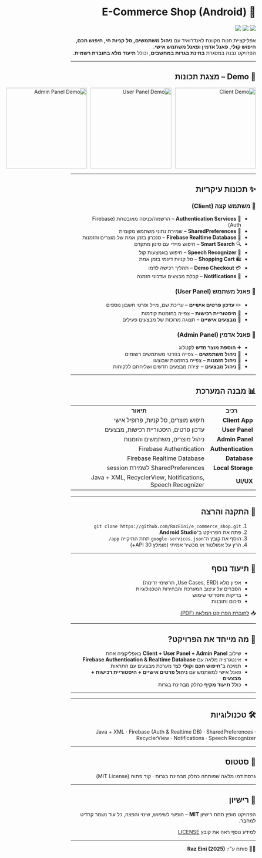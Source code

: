 <div dir="rtl">

<h1>🛒 E-Commerce Shop (Android)</h1>

<img src="https://img.shields.io/badge/build-passing-brightgreen">
<img src="https://img.shields.io/badge/Firebase-RealTimeDB-orange">
<img src="https://img.shields.io/badge/license-MIT-blue">

<p>אפליקציית חנות מקוונת לאנדרואיד עם <strong>ניהול משתמשים, סל קניות חי, חיפוש חכם, חיפוש קולי, פאנל אדמין ופאנל משתמש אישי</strong>.<br>
הפרויקט נבנה במסגרת <strong>בחינת בגרות במחשבים</strong>, וכולל <strong>תיעוד מלא בחוברת רשמית</strong>.</p>

<hr>

<h2>🎥 Demo – מצגת תכונות</h2>

<div style="display:flex; gap:10px; justify-content: flex-start;">
  <img src="assets/gifs/demo1.gif" alt="Client Demo" width="220px">
  <img src="assets/gifs/demo2.gif" alt="User Panel Demo" width="220px">
  <img src="assets/gifs/demo3.gif" alt="Admin Panel Demo" width="220px">
</div>

<hr>

<h2>✨ תכונות עיקריות</h2>

<h3>🔹 משתמש קצה (Client)</h3>
<ul dir = "rtl">
<li>🔐 <strong>Authentication Services</strong> – הרשמה/כניסה מאובטחת (Firebase Auth)</li>
<li>💾 <strong>SharedPreferences</strong> – שמירת נתוני משתמש מקומית</li>
<li>🔄 <strong>Firebase Realtime Database</strong> – סנכרון בזמן אמת של מוצרים והזמנות</li>
<li>🔍 <strong>Smart Search</strong> – חיפוש מיידי עם סינון מתקדם</li>
<li>🎤 <strong>Speech Recognizer</strong> – חיפוש באמצעות קול</li>
<li>🛍️ <strong>Shopping Cart</strong> – סל קניות דינמי בזמן אמת</li>
<li>💳 <strong>Demo Checkout</strong> – תהליך רכישה לדמו</li>
<li>🔔 <strong>Notifications</strong> – קבלת מבצעים ועדכוני הזמנה</li>
</ul>

<h3>🔹 פאנל משתמש (User Panel)</h3>
<ul>
<li>✏️ <strong>עדכון פרטים אישיים</strong> – עריכת שם, מייל ופרטי חשבון נוספים</li>
<li>📜 <strong>היסטוריית רכישות</strong> – צפייה בהזמנות קודמות</li>
<li>🎉 <strong>מבצעים אישיים</strong> – תצוגה מרוכזת של מבצעים פעילים</li>
</ul>

<h3>🔹 פאנל אדמין (Admin Panel)</h3>
<ul>
<li>➕ <strong>הוספת מוצר חדש</strong> לקטלוג</li>
<li>👥 <strong>ניהול משתמשים</strong> – צפייה בפרטי משתמשים רשומים</li>
<li>📜 <strong>ניהול הזמנות</strong> – צפייה בהזמנות שבוצעו</li>
<li>🎉 <strong>ניהול מבצעים</strong> – יצירת מבצעים חדשים ושליחתם ללקוחות</li>
</ul>

<hr>

<h2>📊 מבנה המערכת</h2>

<table>
<tr><th>רכיב</th><th>תיאור</th></tr>
<tr><td><strong>Client App</strong></td><td>חיפוש מוצרים, סל קניות, פרופיל אישי</td></tr>
<tr><td><strong>User Panel</strong></td><td>עדכון פרטים, היסטוריית רכישות, מבצעים</td></tr>
<tr><td><strong>Admin Panel</strong></td><td>ניהול מוצרים, משתמשים והזמנות</td></tr>
<tr><td><strong>Authentication</strong></td><td>Firebase Authentication</td></tr>
<tr><td><strong>Database</strong></td><td>Firebase Realtime Database</td></tr>
<tr><td><strong>Local Storage</strong></td><td>SharedPreferences לשמירת session</td></tr>
<tr><td><strong>UI/UX</strong></td><td>Java + XML, RecyclerView, Notifications, Speech Recognizer</td></tr>
</table>

<hr>

<h2>🚀 התקנה והרצה</h2>
<ol dir = "rtl">
<li><code>git clone https://github.com/RazEini/e_commerce_shop.git</code></li>
<li>פתח את הפרויקט ב־<strong>Android Studio</strong></li>
<li>הוסף את קובץ ה־<code>google-services.json</code> תחת התיקייה <code>app/</code></li>
<li>הרץ על אמולטור או מכשיר אמיתי (מומלץ API 30+)</li>
</ol>

<hr>

<h2>📑 תיעוד נוסף</h2>
<ul>
<li>אפיון מלא (Use Cases, ERD, תרשימי זרימה)</li>
<li>הסברים על עיצוב המערכת והבחירות הטכנולוגיות</li>
<li>בדיקות ותסריטי שימוש</li>
<li>סיכום ותובנות</li>
</ul>

<p>📥 <a href="Raz%20Eini%2025.pdf">לחוברת הפרויקט המלאה (PDF)</a></p>

<hr>

<h2>🧩 מה מייחד את הפרויקט?</h2>
<ul>
<li>שילוב <strong>Client + User Panel + Admin Panel</strong> באפליקציה אחת</li>
<li>אינטגרציה מלאה עם <strong>Firebase Authentication & Realtime Database</strong></li>
<li>תמיכה ב־<strong>חיפוש חכם וקולי</strong> לצד מערכת מבצעים עם התראות</li>
<li>פאנל אישי למשתמש עם <strong>ניהול פרטים אישיים + היסטוריית רכישות + מבצעים</strong></li>
<li>כולל <strong>תיעוד מקיף</strong> כחלק מבחינת בגרות</li>
</ul>

<hr>

<hr>

<h2>🛠️ טכנולוגיות</h2>
<p dir = "rtl">Java + XML · Firebase (Auth & Realtime DB) · SharedPreferences · RecyclerView · Notifications · Speech Recognizer</p>

<hr>

<h2>📌 סטטוס</h2>
<p>גרסת דמו מלאה שפותחה כחלק מבחינת בגרות · קוד פתוח (MIT License)</p>

<hr>

<h2>📄 רישיון</h2>
<p>
    הפרויקט מופץ תחת רישיון <strong>MIT</strong> – חופשי לשימוש, שינוי והפצה, כל עוד נשמר קרדיט למחבר.
</p>
<p>למידע נוסף ראה את קובץ <a href="LICENSE">LICENSE</a></p>
<hr>

<p>👨‍💻 פותח ע"י: <strong>Raz Eini (2025)</strong></p>

</div>
